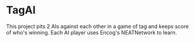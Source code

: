 # TagAI
This project pits 2 AIs against each other in a game of tag and keeps score of who's winning. Each AI player uses Encog's NEATNetwork to learn.
